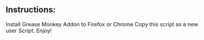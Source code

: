 ## Instructions:
Install Grease Monkey Addon to Firefox or Chrome
Copy this script as a new user Script.
Enjoy!

